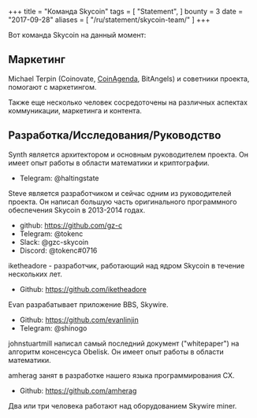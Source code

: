 +++
title = "Команда Skycoin"
tags = [
    "Statement",
]
bounty = 3
date = "2017-09-28"
aliases = [
	"/ru/statement/skycoin-team/"
]
+++

Вот команда Skycoin на данный момент:

## Маркетинг

Michael Terpin (Coinovate, [CoinAgenda](http://www.coinagenda.com/), BitAngels) и
советники проекта, помогают с маркетингом.

Также еще несколько человек сосредоточены на различных аспектах коммуникации,
маркетинга и контента.

## Разработка/Исследования/Руководство

Synth является архитектором и основным руководителем проекта. Он имеет опыт
работы в области математики и криптографии.

* Telegram: @haltingstate

Steve является разработчиком и сейчас одним из руководителей проекта.
Он написал большую часть оригинального программного обеспечения Skycoin
в 2013-2014 годах.

* github: https://github.com/gz-c
* Telegram: @tokenc
* Slack: @gzc-skycoin
* Discord: @tokenc#0716

iketheadore - разработчик, работающий над ядром Skycoin в течение нескольких лет.

* Github: https://github.com/iketheadore

Evan разрабатывает приложение BBS, Skywire.

* Github: https://github.com/evanlinjin
* Telegram: @shinogo

johnstuartmill написал самый последний документ ("whitepaper") на алгоритм
консенсуса Obelisk. Он имеет опыт работы в области математики.

amherag занят в разработке нашего языка программирования СХ.

* Github: https://github.com/amherag

Два или три человека работают над оборудованием Skywire miner.

